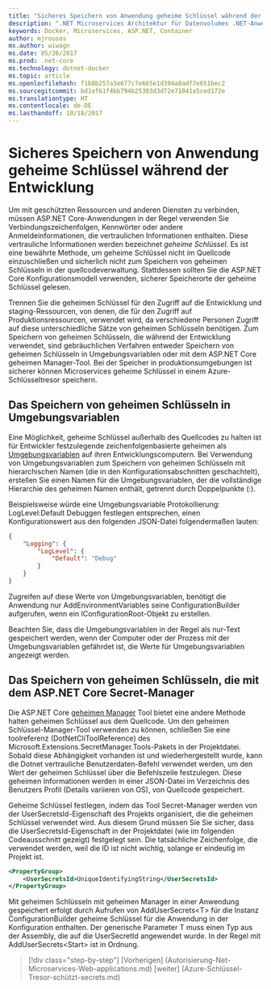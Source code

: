 ```yaml
---
title: "Sicheres Speichern von Anwendung geheime Schlüssel während der Entwicklung"
description: ".NET Microservices Architektur für Datenvolumes .NET-Anwendungen | Sicheres Speichern von Anwendung geheime Schlüssel während der Entwicklung"
keywords: Docker, Microservices, ASP.NET, Container
author: mjrousos
ms.author: wiwagn
ms.date: 05/26/2017
ms.prod: .net-core
ms.technology: dotnet-docker
ms.topic: article
ms.openlocfilehash: f1b8b257a3e677c7e665e1d394a8adf7e651bec2
ms.sourcegitcommit: bd1ef61f4bb794b25383d3d72e71041a5ced172e
ms.translationtype: HT
ms.contentlocale: de-DE
ms.lasthandoff: 10/18/2017
---
```

# <a name="storing-application-secrets-safely-during-development"></a>Sicheres Speichern von Anwendung geheime Schlüssel während der Entwicklung

Um mit geschützten Ressourcen und anderen Diensten zu verbinden, müssen ASP.NET Core-Anwendungen in der Regel verwenden Sie Verbindungszeichenfolgen, Kennwörter oder andere Anmeldeinformationen, die vertraulichen Informationen enthalten. Diese vertrauliche Informationen werden bezeichnet *geheime Schlüssel*. Es ist eine bewährte Methode, um geheime Schlüssel nicht im Quellcode einzuschließen und sicherlich nicht zum Speichern von geheimen Schlüsseln in der quellcodeverwaltung. Stattdessen sollten Sie die ASP.NET Core Konfigurationsmodell verwenden, sicherer Speicherorte der geheime Schlüssel gelesen.

Trennen Sie die geheimen Schlüssel für den Zugriff auf die Entwicklung und staging-Ressourcen, von denen, die für den Zugriff auf Produktionsressourcen, verwendet wird, da verschiedene Personen Zugriff auf diese unterschiedliche Sätze von geheimen Schlüsseln benötigen. Zum Speichern von geheimen Schlüsseln, die während der Entwicklung verwendet, sind gebräuchlichen Verfahren entweder Speichern von geheimen Schlüsseln in Umgebungsvariablen oder mit dem ASP.NET Core geheimen Manager-Tool. Bei der Speicher in produktionsumgebungen ist sicherer können Microservices geheime Schlüssel in einem Azure-Schlüsseltresor speichern.

## <a name="storing-secrets-in-environment-variables"></a>Das Speichern von geheimen Schlüsseln in Umgebungsvariablen

Eine Möglichkeit, geheime Schlüssel außerhalb des Quellcodes zu halten ist für Entwickler festzulegende zeichenfolgenbasierte geheimen als [Umgebungsvariablen](https://docs.microsoft.com/aspnet/core/security/app-secrets#environment-variables) auf ihren Entwicklungscomputern. Bei Verwendung von Umgebungsvariablen zum Speichern von geheimen Schlüsseln mit hierarchischen Namen (die in den Konfigurationsabschnitten geschachtelt), erstellen Sie einen Namen für die Umgebungsvariablen, der die vollständige Hierarchie des geheimen Namen enthält, getrennt durch Doppelpunkte (:).

Beispielsweise würde eine Umgebungsvariable Protokollierung: LogLevel:Default Debuggen festlegen entsprechen, einen Konfigurationswert aus den folgenden JSON-Datei folgendermaßen lauten:

```json
{
    "Logging": {
        "LogLevel": {
            "Default": "Debug"
        }
    }
}
```

Zugreifen auf diese Werte von Umgebungsvariablen, benötigt die Anwendung nur AddEnvironmentVariables seine ConfigurationBuilder aufgerufen, wenn ein IConfigurationRoot-Objekt zu erstellen.

Beachten Sie, dass die Umgebungsvariablen in der Regel als nur-Text gespeichert werden, wenn der Computer oder der Prozess mit der Umgebungsvariablen gefährdet ist, die Werte für Umgebungsvariablen angezeigt werden.

## <a name="storing-secrets-using-the-aspnet-core-secret-manager"></a>Das Speichern von geheimen Schlüsseln, die mit dem ASP.NET Core Secret-Manager

Die ASP.NET Core [geheimen Manager](https://docs.microsoft.com/aspnet/core/security/app-secrets#secret-manager) Tool bietet eine andere Methode halten geheimen Schlüssel aus dem Quellcode. Um den geheimen Schlüssel-Manager-Tool verwenden zu können, schließen Sie eine toolreferenz (DotNetCliToolReference) des Microsoft.Extensions.SecretManager.Tools-Pakets in der Projektdatei. Sobald diese Abhängigkeit vorhanden ist und wiederhergestellt wurde, kann die Dotnet vertrauliche Benutzerdaten-Befehl verwendet werden, um den Wert der geheimen Schlüssel über die Befehlszeile festzulegen. Diese geheimen Informationen werden in einer JSON-Datei im Verzeichnis des Benutzers Profil (Details variieren von OS), von Quellcode gespeichert.

Geheime Schlüssel festlegen, indem das Tool Secret-Manager werden von der UserSecretsId-Eigenschaft des Projekts organisiert, die die geheimen Schlüssel verwendet wird. Aus diesem Grund müssen Sie Sie sicher, dass die UserSecretsId-Eigenschaft in der Projektdatei (wie im folgenden Codeausschnitt gezeigt) festgelegt sein. Die tatsächliche Zeichenfolge, die verwendet werden, weil die ID ist nicht wichtig, solange er eindeutig im Projekt ist.

```xml
<PropertyGroup>
    <UserSecretsId>UniqueIdentifyingString</UserSecretsId>
</PropertyGroup>
```

Mit geheimen Schlüsseln mit geheimen Manager in einer Anwendung gespeichert erfolgt durch Aufrufen von AddUserSecrets&lt;T&gt; für die Instanz ConfigurationBuilder geheime Schlüssel für die Anwendung in der Konfiguration enthalten. Der generische Parameter T muss einen Typ aus der Assembly, die auf die UserSecretId angewendet wurde. In der Regel mit AddUserSecrets&lt;Start&gt; ist in Ordnung.


>[!div class="step-by-step"]
[Vorherigen] (Autorisierung-Net-Microservices-Web-applications.md) [weiter] (Azure-Schlüssel-Tresor-schützt-secrets.md)

